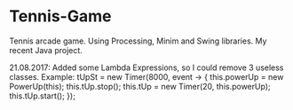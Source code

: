 # Tennis-Game
Tennis arcade game. Using Processing, Minim and Swing libraries. My recent Java project.

21.08.2017: Added some Lambda Expressions, so I could remove 3 useless classes. Example:
		tUpSt = new Timer(8000, event -> {
			this.powerUp = new PowerUp(this);
			this.tUp.stop();
			this.tUp = new Timer(20, this.powerUp);
			this.tUp.start();
		});
